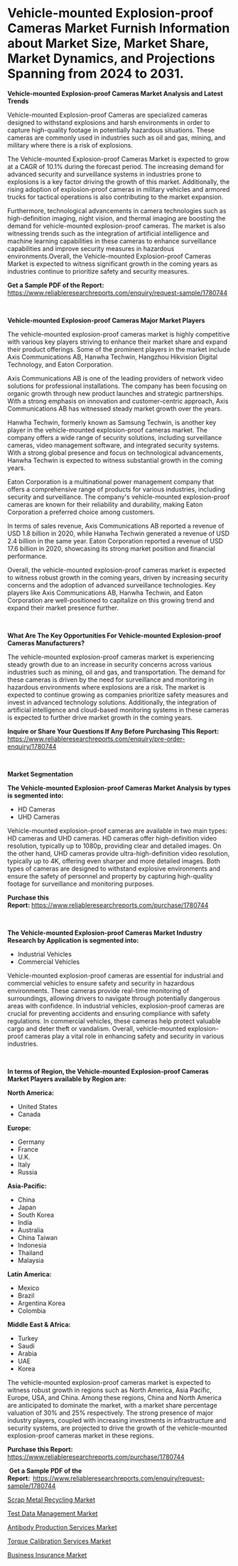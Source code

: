 <p><h1>Vehicle-mounted Explosion-proof Cameras Market Furnish Information about Market Size, Market Share, Market Dynamics, and Projections Spanning from 2024 to 2031.</h1></p><p><strong>Vehicle-mounted Explosion-proof Cameras Market Analysis and Latest Trends</strong></p>
<p><p>Vehicle-mounted Explosion-proof Cameras are specialized cameras designed to withstand explosions and harsh environments in order to capture high-quality footage in potentially hazardous situations. These cameras are commonly used in industries such as oil and gas, mining, and military where there is a risk of explosions.</p><p>The Vehicle-mounted Explosion-proof Cameras Market is expected to grow at a CAGR of 10.1% during the forecast period. The increasing demand for advanced security and surveillance systems in industries prone to explosions is a key factor driving the growth of this market. Additionally, the rising adoption of explosion-proof cameras in military vehicles and armored trucks for tactical operations is also contributing to the market expansion.</p><p>Furthermore, technological advancements in camera technologies such as high-definition imaging, night vision, and thermal imaging are boosting the demand for vehicle-mounted explosion-proof cameras. The market is also witnessing trends such as the integration of artificial intelligence and machine learning capabilities in these cameras to enhance surveillance capabilities and improve security measures in hazardous environments.Overall, the Vehicle-mounted Explosion-proof Cameras Market is expected to witness significant growth in the coming years as industries continue to prioritize safety and security measures.</p></p>
<p><strong>Get a Sample PDF of the Report:&nbsp;</strong> <a href="https://www.reliableresearchreports.com/enquiry/request-sample/1780744">https://www.reliableresearchreports.com/enquiry/request-sample/1780744</a></p>
<p>&nbsp;</p>
<p><strong>Vehicle-mounted Explosion-proof Cameras Major Market Players</strong></p>
<p><p>The vehicle-mounted explosion-proof cameras market is highly competitive with various key players striving to enhance their market share and expand their product offerings. Some of the prominent players in the market include Axis Communications AB, Hanwha Techwin, Hangzhou Hikvision Digital Technology, and Eaton Corporation.</p><p>Axis Communications AB is one of the leading providers of network video solutions for professional installations. The company has been focusing on organic growth through new product launches and strategic partnerships. With a strong emphasis on innovation and customer-centric approach, Axis Communications AB has witnessed steady market growth over the years.</p><p>Hanwha Techwin, formerly known as Samsung Techwin, is another key player in the vehicle-mounted explosion-proof cameras market. The company offers a wide range of security solutions, including surveillance cameras, video management software, and integrated security systems. With a strong global presence and focus on technological advancements, Hanwha Techwin is expected to witness substantial growth in the coming years.</p><p>Eaton Corporation is a multinational power management company that offers a comprehensive range of products for various industries, including security and surveillance. The company's vehicle-mounted explosion-proof cameras are known for their reliability and durability, making Eaton Corporation a preferred choice among customers.</p><p>In terms of sales revenue, Axis Communications AB reported a revenue of USD 1.8 billion in 2020, while Hanwha Techwin generated a revenue of USD 2.4 billion in the same year. Eaton Corporation reported a revenue of USD 17.6 billion in 2020, showcasing its strong market position and financial performance.</p><p>Overall, the vehicle-mounted explosion-proof cameras market is expected to witness robust growth in the coming years, driven by increasing security concerns and the adoption of advanced surveillance technologies. Key players like Axis Communications AB, Hanwha Techwin, and Eaton Corporation are well-positioned to capitalize on this growing trend and expand their market presence further.</p></p>
<p>&nbsp;</p>
<p><strong>What Are The Key Opportunities For Vehicle-mounted Explosion-proof Cameras Manufacturers?</strong></p>
<p><p>The vehicle-mounted explosion-proof cameras market is experiencing steady growth due to an increase in security concerns across various industries such as mining, oil and gas, and transportation. The demand for these cameras is driven by the need for surveillance and monitoring in hazardous environments where explosions are a risk. The market is expected to continue growing as companies prioritize safety measures and invest in advanced technology solutions. Additionally, the integration of artificial intelligence and cloud-based monitoring systems in these cameras is expected to further drive market growth in the coming years.</p></p>
<p><strong>Inquire or Share Your Questions If Any Before Purchasing This Report:</strong> <a href="https://www.reliableresearchreports.com/enquiry/pre-order-enquiry/1780744">https://www.reliableresearchreports.com/enquiry/pre-order-enquiry/1780744</a></p>
<p>&nbsp;</p>
<p><strong>Market Segmentation</strong></p>
<p><strong>The Vehicle-mounted Explosion-proof Cameras Market Analysis by types is segmented into:</strong></p>
<p><ul><li>HD Cameras</li><li>UHD Cameras</li></ul></p>
<p><p>Vehicle-mounted explosion-proof cameras are available in two main types: HD cameras and UHD cameras. HD cameras offer high-definition video resolution, typically up to 1080p, providing clear and detailed images. On the other hand, UHD cameras provide ultra-high-definition video resolution, typically up to 4K, offering even sharper and more detailed images. Both types of cameras are designed to withstand explosive environments and ensure the safety of personnel and property by capturing high-quality footage for surveillance and monitoring purposes.</p></p>
<p><strong>Purchase this Report:&nbsp;</strong><a href="https://www.reliableresearchreports.com/purchase/1780744">https://www.reliableresearchreports.com/purchase/1780744</a></p>
<p>&nbsp;</p>
<p><strong>The Vehicle-mounted Explosion-proof Cameras Market Industry Research by Application is segmented into:</strong></p>
<p><ul><li>Industrial Vehicles</li><li>Commercial Vehicles</li></ul></p>
<p><p>Vehicle-mounted explosion-proof cameras are essential for industrial and commercial vehicles to ensure safety and security in hazardous environments. These cameras provide real-time monitoring of surroundings, allowing drivers to navigate through potentially dangerous areas with confidence. In industrial vehicles, explosion-proof cameras are crucial for preventing accidents and ensuring compliance with safety regulations. In commercial vehicles, these cameras help protect valuable cargo and deter theft or vandalism. Overall, vehicle-mounted explosion-proof cameras play a vital role in enhancing safety and security in various industries.</p></p>
<p>&nbsp;</p>
<p><strong>In terms of Region, the Vehicle-mounted Explosion-proof Cameras Market Players available by Region are:</strong></p>
<p>
    <p> <strong> North America: </strong>
        <ul>
            <li>United States</li>
            <li>Canada</li>
        </ul>
        </p> 
    <p> <strong> Europe: </strong>
        <ul>
            <li>Germany</li>
            <li>France</li>
            <li>U.K.</li>
            <li>Italy</li>
            <li>Russia</li>
        </ul>
        </p> 
    <p> <strong> Asia-Pacific: </strong>
        <ul>
            <li>China</li>
            <li>Japan</li>
            <li>South Korea</li>
            <li>India</li>
            <li>Australia</li>
            <li>China Taiwan</li>
            <li>Indonesia</li>
            <li>Thailand</li>
            <li>Malaysia</li>
        </ul>
        </p> 
    <p> <strong> Latin America: </strong>
        <ul>
            <li>Mexico</li>
            <li>Brazil</li>
            <li>Argentina Korea</li>
            <li>Colombia</li>
        </ul>
        </p> 
    <p> <strong> Middle East & Africa: </strong>
        <ul>
            <li>Turkey</li>
            <li>Saudi</li>
            <li>Arabia</li>
            <li>UAE</li>
            <li>Korea</li>
        </ul>
    </p>
    </p>
<p><p>The vehicle-mounted explosion-proof cameras market is expected to witness robust growth in regions such as North America, Asia Pacific, Europe, USA, and China. Among these regions, China and North America are anticipated to dominate the market, with a market share percentage valuation of 30% and 25% respectively. The strong presence of major industry players, coupled with increasing investments in infrastructure and security systems, are projected to drive the growth of the vehicle-mounted explosion-proof cameras market in these regions.</p></p>
<p><strong>Purchase this Report: </strong><a href="https://www.reliableresearchreports.com/purchase/1780744">https://www.reliableresearchreports.com/purchase/1780744</a></p>
<p>&nbsp;<strong>Get a Sample PDF of the Report:&nbsp;&nbsp;</strong><a href="https://www.reliableresearchreports.com/enquiry/request-sample/1780744">https://www.reliableresearchreports.com/enquiry/request-sample/1780744</a></p>
<p><strong></strong></p>
<p><p><a href="https://medium.com/@janrussell6445/scrap-metal-recycling-market-exploring-market-share-market-trends-and-future-growth-59054fd63fe4">Scrap Metal Recycling Market</a></p><p><a href="https://medium.com/@fernjenkins4565/analyzing-test-data-management-market-global-industry-perspective-and-forecast-2024-to-2031-f52dac3ca97a">Test Data Management Market</a></p><p><a href="https://medium.com/@damionrunte/antibody-production-services-market-analysis-and-sze-forecasted-for-period-from-2024-to-2031-4bb51abf6dc0">Antibody Production Services Market</a></p><p><a href="https://medium.com/@fernjenkins4565/torque-calibration-services-market-insight-market-trends-growth-forecasted-from-2024-to-2031-5b4ff4f978bb">Torque Calibration Services Market</a></p><p><a href="https://medium.com/@janrussell6445/business-insurance-market-share-evolution-and-market-growth-trends-2024-2031-3bdca3c63fc9">Business Insurance Market</a></p></p>